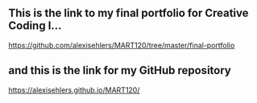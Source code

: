 ## This is the link to my final portfolio for Creative Coding I...

https://github.com/alexisehlers/MART120/tree/master/final-portfolio

## and this is the link for my GitHub repository

https://alexisehlers.github.io/MART120/
